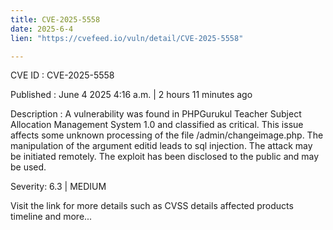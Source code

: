 ```yaml
---
title: CVE-2025-5558
date: 2025-6-4
lien: "https://cvefeed.io/vuln/detail/CVE-2025-5558"

---
```


CVE ID : CVE-2025-5558

Published :  June 4
2025
4:16 a.m. | 2 hours
11 minutes ago

Description : A vulnerability was found in PHPGurukul Teacher Subject Allocation Management System 1.0 and classified as critical. This issue affects some unknown processing of the file /admin/changeimage.php. The manipulation of the argument editid leads to sql injection. The attack may be initiated remotely. The exploit has been disclosed to the public and may be used.

Severity: 6.3 | MEDIUM

Visit the link for more details
such as CVSS details
affected products
timeline
and more...

